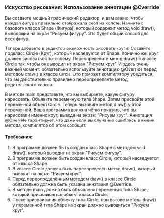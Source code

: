 
### Искусство рисования: Использование аннотации @Override

Вы создаете мощный графический редактор, и вам важно, чтобы каждая фигура правильно отображала себя на холсте. Начните с базового класса Shape (Фигура), который содержит метод void draw(), выводящий на экран "Рисуем фигуру". Это будет общий способ для всех фигур.

Теперь добавьте в редактор возможность рисовать круги. Создайте подкласс Circle (Круг), который наследуется от Shape. Конечно же, круг должен рисоваться по-своему! Переопределите метод draw() в классе Circle так, чтобы он выводил на экран "Рисуем круг". И здесь очень важный момент: обязательно используйте аннотацию @Override перед методом draw() в классе Circle. Это поможет компилятору убедиться, что вы действительно правильно переопределяете метод родительского класса.

В методе main представьте, что вы выбираете, какую фигуру нарисовать. Объявите переменную типа Shape. Затем присвойте этой переменной объект Circle. Теперь вызовите метод draw() у этой переменной. Ваша программа должна чётко показать, что вы нарисовали именно круг, выводя на экран: "Рисуем круг". Аннотация @Override гарантирует, что даже если вы случайно ошиблись в имени метода, компилятор об этом сообщит.

#### Требования:
1. В программе должен быть создан класс Shape с методом void draw(), который выводит на экран "Рисуем фигуру".
2. В программе должен быть создан класс Circle, который наследуется от класса Shape.
3. В классе Circle должен быть переопределён метод draw(), который выводит на экран "Рисуем круг".
4. Перед переопределённым методом draw() в классе Circle обязательно должна быть указана аннотация @Override.
5. В методе main должна быть объявлена переменная типа Shape, которой присваивается объект класса Circle.
6. После присваивания объекту типа Circle, при вызове метода draw() у переменной типа Shape на экран должно выводиться "Рисуем круг".
